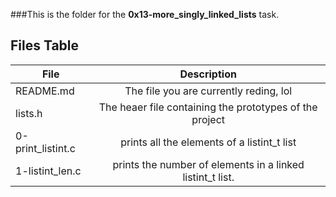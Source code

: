 ###This is the folder for the **0x13-more_singly_linked_lists** task.

Files Table
------------
| File          | Description   |
| ------------- |:-------------:|
| README.md     | The file you are currently reding, lol | 
| lists.h       | The heaer file containing the prototypes of the project      |
| 0-print\_listint.c |  prints all the elements of a listint\_t list      | 
| 1-listint\_len.c | prints  the number of elements in a linked listint\_t list.|
